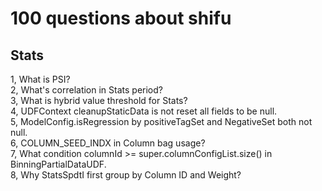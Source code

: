 # 100 questions about shifu
## Stats
1, What is PSI?     
2, What's correlation in Stats period?      
3, What is hybrid value threshold for Stats?            
4, UDFContext cleanupStaticData is not reset all fields to be null.     
5, ModelConfig.isRegression by positiveTagSet and NegativeSet both not null.     
6, COLUMN_SEED_INDX in Column bag usage?    
7, What condition columnId >= super.columnConfigList.size() in BinningPartialDataUDF.   
8, Why StatsSpdtI first group by Column ID and Weight?